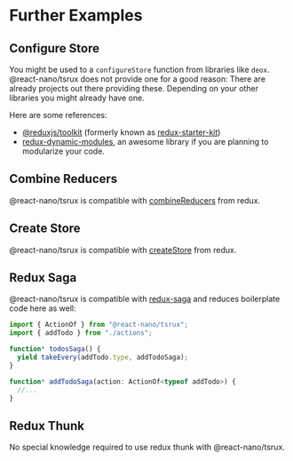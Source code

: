 # Further Examples

## Configure Store

You might be used to a `configureStore` function from libraries like `deox`. @react-nano/tsrux does not provide one for a good reason:
There are already projects out there providing these. Depending on your other libraries you might already have one.

Here are some references:

- [@reduxjs/toolkit](https://www.npmjs.com/package/@reduxjs/toolkit) (formerly known as [redux-starter-kit](https://www.npmjs.com/package/redux-starter-kit))
- [redux-dynamic-modules](https://www.npmjs.com/package/redux-dynamic-modules), an awesome library if you are planning to modularize your code.

## Combine Reducers

@react-nano/tsrux is compatible with [combineReducers](https://redux.js.org/api/combinereducers) from redux.

## Create Store

@react-nano/tsrux is compatible with [createStore](https://redux.js.org/api/createstore) from redux.

## Redux Saga

@react-nano/tsrux is compatible with [redux-saga](https://redux-saga.js.org/) and reduces boilerplate code here as well:

```typescript
import { ActionOf } from "@react-nano/tsrux";
import { addTodo } from "./actions";

function* todosSaga() {
  yield takeEvery(addTodo.type, addTodoSaga);
}

function* addTodoSaga(action: ActionOf<typeof addTodo>) {
  //...
}
```

## Redux Thunk

No special knowledge required to use redux thunk with @react-nano/tsrux.
